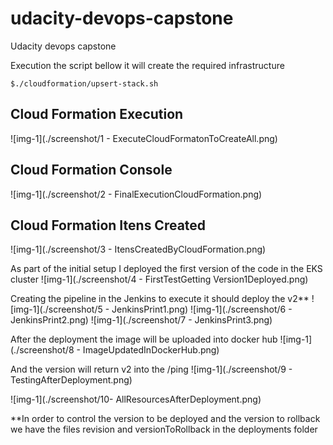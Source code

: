 # udacity-devops-capstone
Udacity devops capstone

Execution the script bellow it will create the required infrastructure
```
$./cloudformation/upsert-stack.sh
```
## Cloud Formation Execution
![img-1](./screenshot/1 - ExecuteCloudFormatonToCreateAll.png)
## Cloud Formation Console
![img-1](./screenshot/2 - FinalExecutionCloudFormation.png)
## Cloud Formation Itens Created
![img-1](./screenshot/3 - ItensCreatedByCloudFormation.png)

As part of the initial setup I deployed the first version of the code in the EKS cluster
![img-1](./screenshot/4 - FirstTestGetting Version1Deployed.png)

Creating the pipeline in the Jenkins to execute it should deploy the v2**
![img-1](./screenshot/5 - JenkinsPrint1.png)
![img-1](./screenshot/6 - JenkinsPrint2.png)
![img-1](./screenshot/7 - JenkinsPrint3.png)

After the deployment the image will be uploaded into docker hub
![img-1](./screenshot/8 - ImageUpdatedInDockerHub.png)

And the version will return v2 into the /ping
![img-1](./screenshot/9 - TestingAfterDeployment.png)

![img-1](./screenshot/10- AllResourcesAfterDeployment.png)


**In order to control the version to be deployed and the version to rollback we have the files revision and versionToRollback in the deployments folder